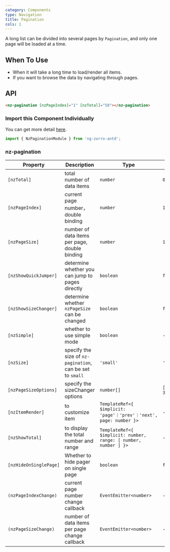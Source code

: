 ```yaml
---
category: Components
type: Navigation
title: Pagination
cols: 1
---
```


A long list can be divided into several pages by `Pagination`, and only one page will be loaded at a time.

## When To Use

- When it will take a long time to load/render all items.
- If you want to browse the data by navigating through pages.

## API

```html
<nz-pagination [nzPageIndex]="1" [nzTotal]="50"></nz-pagination>
```

### Import this Component Individually

You can get more detail [here](/docs/getting-started/en#import-a-component-individually).

```ts
import { NzPaginationModule } from 'ng-zorro-antd';
```

### nz-pagination

| Property | Description | Type | Default |
| -------- | ----------- | ---- | ------- |
| `[nzTotal]` | total number of data items | `number` | `0` |
| `[nzPageIndex]` | current page number，double binding | `number` | `1` |
| `[nzPageSize]` | number of data items per page, double binding | `number` | `10`|
| `[nzShowQuickJumper]` | determine whether you can jump to pages directly | `boolean` | `false` |
| `[nzShowSizeChanger]` | determine whether `nzPageSize` can be changed | `boolean` | `false` |
| `[nzSimple]` | whether to use simple mode | `boolean` | - |
| `[nzSize]` | specify the size of `nz-pagination`, can be set to `small` | `'small'` | `'default'` |
| `[nzPageSizeOptions]` | specify the sizeChanger options | `number[]` | `[10, 20, 30, 40]` |
| `[nzItemRender]` | to customize item | `TemplateRef<{ $implicit: 'page'｜'prev'｜'next', page: number }>` | - |
| `[nzShowTotal]` | to display the total number and range | `TemplateRef<{ $implicit: number, range: [ number, number ] }>` | - |
| `[nzHideOnSinglePage]` | Whether to hide pager on single page | `boolean` | `false` |
| `(nzPageIndexChange)` | current page number change callback | `EventEmitter<number>` | - |
| `(nzPageSizeChange)` | number of data items per page change callback | `EventEmitter<number>` | - |
